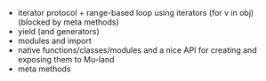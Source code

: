 - iterator protocol + range-based loop using iterators (for v in obj) (blocked by meta methods)
- yield (and generators)
- modules and import
- native functions/classes/modules and a nice API for creating and exposing them to Mu-land 
- meta methods


